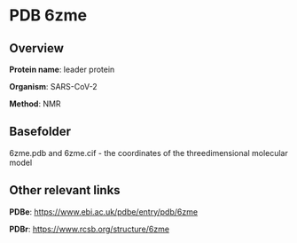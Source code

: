 # PDB 6zme

## Overview

**Protein name**: leader protein

**Organism**: SARS-CoV-2

**Method**: NMR



## Basefolder

6zme.pdb and 6zme.cif - the coordinates of the threedimensional molecular model



## Other relevant links 
**PDBe**:  https://www.ebi.ac.uk/pdbe/entry/pdb/6zme
 
**PDBr**: https://www.rcsb.org/structure/6zme 
